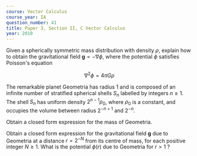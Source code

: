 ```yaml
---
course: Vector Calculus
course_year: IA
question_number: 41
title: Paper 3, Section II, C Vector Calculus
year: 2010
---
```




Given a spherically symmetric mass distribution with density $\rho$, explain how to obtain the gravitational field $\mathbf{g}=-\nabla \phi$, where the potential $\phi$ satisfies Poisson's equation

$$\nabla^{2} \phi=4 \pi G \rho$$

The remarkable planet Geometria has radius 1 and is composed of an infinite number of stratified spherical shells $S_{n}$ labelled by integers $n \geqslant 1$. The shell $S_{n}$ has uniform density $2^{n-1} \rho_{0}$, where $\rho_{0}$ is a constant, and occupies the volume between radius $2^{-n+1}$ and $2^{-n}$.

Obtain a closed form expression for the mass of Geometria.

Obtain a closed form expression for the gravitational field $\mathbf{g}$ due to Geometria at a distance $r=2^{-N}$ from its centre of mass, for each positive integer $N \geqslant 1$. What is the potential $\phi(r)$ due to Geometria for $r>1$ ?